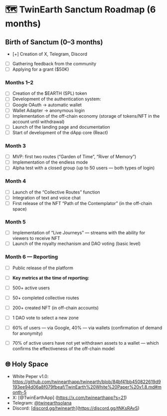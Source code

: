 # 🗺️ TwinEarth Sanctum Roadmap (6 months)

## Birth of Sanctum (0–3 months)
- [+] Creation of X, Telegram, Discord 
- [ ] Gathering feedback from the community 
- [ ] Applying for a grant ($50K) 

### Months 1–2

- [ ] Creation of the $EARTH (SPL) token
- [ ] Development of the authentication system:
- [ ] Google OAuth → automatic wallet
- [ ] Wallet Adapter → anonymous login
- [ ] Implementation of the off-chain economy (storage of tokens/NFT in the account until withdrawal)
- [ ] Launch of the landing page and documentation
- [ ] Start of development of the dApp core (React)

### Month 3

- [ ] MVP: first two routes (“Garden of Time”, “River of Memory”)
- [ ] Implementation of the endless mode
- [ ] Alpha test with a closed group (up to 50 users — both types of login)

### Month 4

- [ ] Launch of the “Collective Routes” function
- [ ] Integration of text and voice chat
- [ ] First release of the NFT “Path of the Contemplator” (in the off-chain space)

### Month 5

- [ ] Implementation of “Live Journeys” — streams with the ability for viewers to receive NFT
- [ ] Launch of the royalty mechanism and DAO voting (basic level)

### Month 6 — Reporting

- [ ] Public release of the platform
- [ ] **Key metrics at the time of reporting:**
- [ ] 500+ active users
- [ ] 50+ completed collective routes
- [ ] 200+ created NFT (in off-chain accounts)
- [ ] 1 DAO vote to select a new zone
- [ ] 60% of users — via Google, 40% — via wallets (confirmation of demand for anonymity)
- [ ] 70% of active users have not yet withdrawn assets to a wallet — which confirms the effectiveness of the off-chain model


## 🌐 Holy Space
- White Peper v1.0: https://github.com/twinearthapp/twinearth/blob/84bf41bb450822619d9193ee94d06a8f079fbeaf/TwinEarth%20White%20Paper%20v1.8.md#month-5
- X: [@TwinEarthApp] (https://x.com/twinearthapp?s=21) 
- Telegram: [@twinearthsolana ](https://t.me/twinearthsolana)
- Discord: [[discord.gg/twinearth](https://discord.gg/tNKsRAvS)](https://discord.gg/tNKsRAvS)
